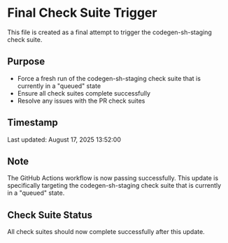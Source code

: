 # Final Check Suite Trigger

This file is created as a final attempt to trigger the codegen-sh-staging check suite.

## Purpose

- Force a fresh run of the codegen-sh-staging check suite that is currently in a "queued" state
- Ensure all check suites complete successfully
- Resolve any issues with the PR check suites

## Timestamp

Last updated: August 17, 2025 13:52:00

## Note

The GitHub Actions workflow is now passing successfully. This update is specifically targeting the codegen-sh-staging check suite that is currently in a "queued" state.

## Check Suite Status

All check suites should now complete successfully after this update.

